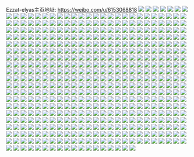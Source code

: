 Ezzat-elyas主页地址: https://weibo.com/u/6153068818 
![](https://wx4.sinaimg.cn/mw2000/006IpEhsgy1h9e7ne10u4j31o0280qv5.jpg) 
![](https://wx4.sinaimg.cn/mw2000/006IpEhsgy1h9e7ngais8j31o0280kjl.jpg) 
![](https://wx4.sinaimg.cn/mw2000/006IpEhsgy1h94i92us71j30n00zcdqn.jpg) 
![](https://wx4.sinaimg.cn/mw2000/006IpEhsgy1h94i92ep2cj31o0280kjl.jpg) 
![](https://wx4.sinaimg.cn/mw2000/006IpEhsgy1h93c39mmjcj32c0340npe.jpg) 
![](https://wx4.sinaimg.cn/mw2000/006IpEhsgy1h93c3eqx6aj30mz154ahr.jpg) 
![](https://wx4.sinaimg.cn/mw2000/006IpEhsgy1h93c3jya3nj32c03404qq.jpg) 
![](https://wx4.sinaimg.cn/mw2000/006IpEhsgy1h8u2ripgmij32c03407wj.jpg) 
![](https://wx4.sinaimg.cn/mw2000/006IpEhsgy1h8u2rdcvlnj325434ce82.jpg) 
![](https://wx4.sinaimg.cn/mw2000/006IpEhsgy1h8u2s44ihkj31901trx1q.jpg) 
![](https://wx4.sinaimg.cn/mw2000/006IpEhsgy1h8u2rc3qy8j31401z4x5r.jpg) 
![](https://wx4.sinaimg.cn/mw2000/006IpEhsgy1h8u2revvmdj32c0340hdu.jpg) 
![](https://wx4.sinaimg.cn/mw2000/006IpEhsgy1h8ru5yy7y1j30mx14rn7x.jpg) 
![](https://wx4.sinaimg.cn/mw2000/006IpEhsgy1h8ru5zdvzfj30ny11lajq.jpg) 
![](https://wx4.sinaimg.cn/mw2000/006IpEhsgy1h8mim3ud6jj325y2vxnpf.jpg) 
![](https://wx4.sinaimg.cn/mw2000/006IpEhsgy1h8mim7r0f7j321k2q3b2b.jpg) 
![](https://wx4.sinaimg.cn/mw2000/006IpEhsgy1h8mimobv4dj32ap36cb2c.jpg) 
![](https://wx4.sinaimg.cn/mw2000/006IpEhsgy1h8mima2arxj32ba36bu0z.jpg) 
![](https://wx4.sinaimg.cn/mw2000/006IpEhsgy1h8mimghqulj32c038t4qr.jpg) 
![](https://wx4.sinaimg.cn/mw2000/006IpEhsgy1h8mimchsjqj32c03414qs.jpg) 
![](https://wx4.sinaimg.cn/mw2000/006IpEhsgy1h8min3c7k2j32c0340e84.jpg) 
![](https://wx4.sinaimg.cn/mw2000/006IpEhsgy1h8mindh84xj32am36bb2c.jpg) 
![](https://wx4.sinaimg.cn/mw2000/006IpEhsgy1h8mimvzqirj32c0365kjo.jpg) 
![](https://wx4.sinaimg.cn/mw2000/006IpEhsgy1h8e10nudllj32c036l1l0.jpg) 
![](https://wx4.sinaimg.cn/mw2000/006IpEhsgy1h8e12il4lyj32c035hqv7.jpg) 
![](https://wx4.sinaimg.cn/mw2000/006IpEhsgy1h86uapgy11j32by38ib2a.jpg) 
![](https://wx4.sinaimg.cn/mw2000/006IpEhsgy1h86uaun3p1j32c038xu0z.jpg) 
![](https://wx4.sinaimg.cn/mw2000/006IpEhsgy1h86uawrl2cj32c033zb2a.jpg) 
![](https://wx4.sinaimg.cn/mw2000/006IpEhsgy1h6b91ev49qj30zk1bee1r.jpg) 
![](https://wx4.sinaimg.cn/mw2000/006IpEhsgy1h6b91fah3jj30zk1beh18.jpg) 
![](https://wx4.sinaimg.cn/mw2000/006IpEhsgy1h6b91g1ylpj30zk1be19h.jpg) 
![](https://wx4.sinaimg.cn/mw2000/006IpEhsgy1h6b91gfnjmj30zk1beqj6.jpg) 
![](https://wx4.sinaimg.cn/mw2000/006IpEhsgy1h69n9l2gvij32c03401ky.jpg) 
![](https://wx4.sinaimg.cn/mw2000/006IpEhsgy1h69n9nnuctj32c0340n8b.jpg) 
![](https://wx4.sinaimg.cn/mw2000/006IpEhsgy1h5xtt4c7ekj32c03551kz.jpg) 
![](https://wx4.sinaimg.cn/mw2000/006IpEhsgy1h5xtt6ehwtj32c035lx6q.jpg) 
![](https://wx4.sinaimg.cn/mw2000/006IpEhsgy1h4a1x5ulqsj32c038l4qr.jpg) 
![](https://wx4.sinaimg.cn/mw2000/006IpEhsgy1h4a1x7rkjpj329s33z1kz.jpg) 
![](https://wx4.sinaimg.cn/mw2000/006IpEhsgy1h4a1xcipzlj32c0340b2a.jpg) 
![](https://wx4.sinaimg.cn/mw2000/006IpEhsgy1h4a1xfj7bej32c03414qs.jpg) 
![](https://wx4.sinaimg.cn/mw2000/006IpEhsgy1h4a1xicjlgj33402c1npf.jpg) 
![](https://wx4.sinaimg.cn/mw2000/006IpEhsgy1h4a1xk8jsoj32a72tce82.jpg) 
![](https://wx4.sinaimg.cn/mw2000/006IpEhsgy1h4a1xnghsdj32c0341hdv.jpg) 
![](https://wx4.sinaimg.cn/mw2000/006IpEhsgy1h4a1xp9fzkj32c03404qq.jpg) 
![](https://wx4.sinaimg.cn/mw2000/006IpEhsly1h2jk8783etj32ai33zb2a.jpg) 
![](https://wx4.sinaimg.cn/mw2000/006IpEhsly1h2jk88rp4tj32c034le82.jpg) 
![](https://wx4.sinaimg.cn/mw2000/006IpEhsly1h2jk8aa34jj32c035x1ky.jpg) 
![](https://wx4.sinaimg.cn/mw2000/006IpEhsgy1h22d7p2sfgj30u00u0grs.jpg) 
![](https://wx4.sinaimg.cn/mw2000/006IpEhsgy1h22d7tl6euj31fu0yh4bl.jpg) 
![](https://wx4.sinaimg.cn/mw2000/006IpEhsly1h1y00o4z25j32c0340kjm.jpg) 
![](https://wx4.sinaimg.cn/mw2000/006IpEhsly1h1y00w5qzyj32c03411ky.jpg) 
![](https://wx4.sinaimg.cn/mw2000/006IpEhsly1h1y00xpejcj32ao368u0x.jpg) 
![](https://wx4.sinaimg.cn/mw2000/006IpEhsly1h1ikpkgqqpj32c0351e84.jpg) 
![](https://wx4.sinaimg.cn/mw2000/006IpEhsly1h1ikpho3jtj32c0341x6s.jpg) 
![](https://wx4.sinaimg.cn/mw2000/006IpEhsly1h1ikpn08waj32c034xu10.jpg) 
![](https://wx4.sinaimg.cn/mw2000/006IpEhsly1h1ikpoby4hj32c03551ky.jpg) 
![](https://wx4.sinaimg.cn/mw2000/006IpEhsly1h1ikpps0vrj32c03591ky.jpg) 
![](https://wx4.sinaimg.cn/mw2000/006IpEhsly1h1ikprz1ynj32c035x4qs.jpg) 
![](https://wx4.sinaimg.cn/mw2000/006IpEhsly1h1hbbqgknyj31900u1k5y.jpg) 
![](https://wx4.sinaimg.cn/mw2000/006IpEhsly1h1hbbplfhtj31900u1qn0.jpg) 
![](https://wx4.sinaimg.cn/mw2000/006IpEhsly1h1hbbp2olfj31900u1aoh.jpg) 
![](https://wx4.sinaimg.cn/mw2000/006IpEhsly1h1hbbq2f0yj31900u1tme.jpg) 
![](https://wx4.sinaimg.cn/mw2000/006IpEhsly1gyqa9o53ddj31o0280kjl.jpg) 
![](https://wx4.sinaimg.cn/mw2000/006IpEhsly1gyea6bpjwej31o028m7wi.jpg) 
![](https://wx4.sinaimg.cn/mw2000/006IpEhsly1gyea6ew2wkj31o02aa4qq.jpg) 
![](https://wx4.sinaimg.cn/mw2000/006IpEhsly1gyea65cwr1j31o029a4qq.jpg) 
![](https://wx4.sinaimg.cn/mw2000/006IpEhsly1gyea80u7caj31o02801kx.jpg) 
![](https://wx4.sinaimg.cn/mw2000/006IpEhsly1gyea82b83zj31o0280nop.jpg) 
![](https://wx4.sinaimg.cn/mw2000/006IpEhsly1gyea83nt5qj31o02804qp.jpg) 
![](https://wx4.sinaimg.cn/mw2000/006IpEhsly1gyea867ilvj31o02807wh.jpg) 
![](https://wx4.sinaimg.cn/mw2000/006IpEhsgy1gxr6j1kosmj31xx2g6qv6.jpg) 
![](https://wx4.sinaimg.cn/mw2000/006IpEhsgy1gxr6j3ljwbj31o0280npd.jpg) 
![](https://wx4.sinaimg.cn/mw2000/006IpEhsgy1gxr6iy4mpuj30n01dsh23.jpg) 
![](https://wx4.sinaimg.cn/mw2000/006IpEhsgy1gxr6k3lbmqj32801o0b29.jpg) 
![](https://wx4.sinaimg.cn/mw2000/006IpEhsgy1gxr6jf0v7sj32c0340e84.jpg) 
![](https://wx4.sinaimg.cn/mw2000/006IpEhsgy1gxj5n4paboj31o0280tx7.jpg) 
![](https://wx4.sinaimg.cn/mw2000/006IpEhsgy1gxj5n2ojg1j31o02804p0.jpg) 
![](https://wx4.sinaimg.cn/mw2000/006IpEhsgy1gxj5n6rey7j31o0280ki2.jpg) 
![](https://wx4.sinaimg.cn/mw2000/006IpEhsgy1gxj5nbr9bjj31o02804qp.jpg) 
![](https://wx4.sinaimg.cn/mw2000/006IpEhsgy1gxj5nknnjfj30my12t42z.jpg) 
![](https://wx4.sinaimg.cn/mw2000/006IpEhsgy1gxj5n90y87j31o02801kx.jpg) 
![](https://wx4.sinaimg.cn/mw2000/006IpEhsgy1gxj5njrrpij31o02807wh.jpg) 
![](https://wx4.sinaimg.cn/mw2000/006IpEhsgy1gwv88v3xqij31o02801kx.jpg) 
![](https://wx4.sinaimg.cn/mw2000/006IpEhsgy1gwv88xukkgj31o0222h6w.jpg) 
![](https://wx4.sinaimg.cn/mw2000/006IpEhsly1gwociddxscj31o02804qp.jpg) 
![](https://wx4.sinaimg.cn/mw2000/006IpEhsly1gwocic8adzj32c0340u0y.jpg) 
![](https://wx4.sinaimg.cn/mw2000/006IpEhsly1gwoci94zxdj31o0280b29.jpg) 
![](https://wx4.sinaimg.cn/mw2000/006IpEhsly1gwocia58nuj31o028yb29.jpg) 
![](https://wx4.sinaimg.cn/mw2000/006IpEhsly1gwociiw1cjj32c0340e82.jpg) 
![](https://wx4.sinaimg.cn/mw2000/006IpEhsly1gwociebmrnj31o02804qp.jpg) 
![](https://wx4.sinaimg.cn/mw2000/006IpEhsly1gwocigqu6vj31o0280hdt.jpg) 
![](https://wx4.sinaimg.cn/mw2000/006IpEhsly1gwocif7ib6j31o02801j4.jpg) 
![](https://wx4.sinaimg.cn/mw2000/006IpEhsly1gwocil6l4wj32c0340e82.jpg) 
![](https://wx4.sinaimg.cn/mw2000/006IpEhsgy1gwblb6rgwzj31o0280hdt.jpg) 
![](https://wx4.sinaimg.cn/mw2000/006IpEhsgy1gwblayzbmuj32c03404qr.jpg) 
![](https://wx4.sinaimg.cn/mw2000/006IpEhsgy1gwblavsib9j32c0340hdv.jpg) 
![](https://wx4.sinaimg.cn/mw2000/006IpEhsgy1gwblb4syawj31o02807wh.jpg) 
![](https://wx4.sinaimg.cn/mw2000/006IpEhsgy1gwblb2kovoj32c03404qr.jpg) 
![](https://wx4.sinaimg.cn/mw2000/006IpEhsgy1gwblb82bfmj31o02804qp.jpg) 
![](https://wx4.sinaimg.cn/mw2000/006IpEhsgy1gw7u43qhdxj30mz08xmy6.jpg) 
![](https://wx4.sinaimg.cn/mw2000/006IpEhsly1gw2gp8v0anj31o0280hdu.jpg) 
![](https://wx4.sinaimg.cn/mw2000/006IpEhsly1gw2gp69xx3j31o02804qp.jpg) 
![](https://wx4.sinaimg.cn/mw2000/006IpEhsly1gw2gpbe3dgj32c0340npf.jpg) 
![](https://wx4.sinaimg.cn/mw2000/006IpEhsly1gw2gp71nrnj31o02801kx.jpg) 
![](https://wx4.sinaimg.cn/mw2000/006IpEhsgy1gvw56d22txj31o02804qq.jpg) 
![](https://wx4.sinaimg.cn/mw2000/006IpEhsgy1gvw56b331bj31o02807wi.jpg) 
![](https://wx4.sinaimg.cn/mw2000/006IpEhsgy1gvw56fslqoj31o0280hdu.jpg) 
![](https://wx4.sinaimg.cn/mw2000/006IpEhsgy1gvsqsbd9efj32c0340kjn.jpg) 
![](https://wx4.sinaimg.cn/mw2000/006IpEhsgy1gvsqsdato8j32c0340npf.jpg) 
![](https://wx4.sinaimg.cn/mw2000/006IpEhsgy1gvlsu6lcrij61o029ab2a02.jpg) 
![](https://wx4.sinaimg.cn/mw2000/006IpEhsgy1gvlsu4y9b7j61o0280qv502.jpg) 
![](https://wx4.sinaimg.cn/mw2000/006IpEhsgy1gvlsu3qbb1j61o029ab2a02.jpg) 
![](https://wx4.sinaimg.cn/mw2000/006IpEhsgy1gvjm5gmsglj62c0340x6r02.jpg) 
![](https://wx4.sinaimg.cn/mw2000/006IpEhsgy1gvjm5kiwrqj62801o0qv502.jpg) 
![](https://wx4.sinaimg.cn/mw2000/006IpEhsgy1gvjm5n9xjzj62c0340kjn02.jpg) 
![](https://wx4.sinaimg.cn/mw2000/006IpEhsgy1gvjm5j82wkj62c0340qv702.jpg) 
![](https://wx4.sinaimg.cn/mw2000/006IpEhsgy1gvjm5pgqu3j63402c01kz02.jpg) 
![](https://wx4.sinaimg.cn/mw2000/006IpEhsgy1gvjm5sj34pj63402c0hdv02.jpg) 
![](https://wx4.sinaimg.cn/mw2000/006IpEhsgy1gvjm5vmba5j62c0340kjn02.jpg) 
![](https://wx4.sinaimg.cn/mw2000/006IpEhsgy1gvjm5wjfn0j61o02801kx02.jpg) 
![](https://wx4.sinaimg.cn/mw2000/006IpEhsgy1gvjm5yv49cj62c0340b2b02.jpg) 
![](https://wx4.sinaimg.cn/mw2000/006IpEhsgy1gv7x7yakjtj61o02801kx02.jpg) 
![](https://wx4.sinaimg.cn/mw2000/006IpEhsgy1gv7x7xcvjxj61o02804qp02.jpg) 
![](https://wx4.sinaimg.cn/mw2000/006IpEhsly8gv6t2gruc2j60nw0nwta802.jpg) 
![](https://wx4.sinaimg.cn/mw2000/006IpEhsgy1gv3tto3vu9j61o0280e8102.jpg) 
![](https://wx4.sinaimg.cn/mw2000/006IpEhsgy1gv3ttp6fnjj60ly0utdkl02.jpg) 
![](https://wx4.sinaimg.cn/mw2000/006IpEhsgy1gv3ttor1wbj60n00u8n1w02.jpg) 
![](https://wx4.sinaimg.cn/mw2000/006IpEhsgy1gv3ttsorr9j61o022lb2902.jpg) 
![](https://wx4.sinaimg.cn/mw2000/006IpEhsgy1gv3ttrntnrj61o0280b2902.jpg) 
![](https://wx4.sinaimg.cn/mw2000/006IpEhsgy1gv3ttqbyrmj62801o04qp02.jpg) 
![](https://wx4.sinaimg.cn/mw2000/006IpEhsgy1gv2faxs3mij61o02804qp02.jpg) 
![](https://wx4.sinaimg.cn/mw2000/006IpEhsgy1gv2fb05vuyj61o02807wh02.jpg) 
![](https://wx4.sinaimg.cn/mw2000/006IpEhsgy1gv2fb1a9l4j61o02801kx02.jpg) 
![](https://wx4.sinaimg.cn/mw2000/006IpEhsgy1gv2fb2ht6cj61o02801kx02.jpg) 
![](https://wx4.sinaimg.cn/mw2000/006IpEhsgy1gv2fb4793pj61o0280kjl02.jpg) 
![](https://wx4.sinaimg.cn/mw2000/006IpEhsgy1gv2favo2mej61o02804qp02.jpg) 
![](https://wx4.sinaimg.cn/mw2000/006IpEhsgy1gv2fb500ydj60n011cjvt02.jpg) 
![](https://wx4.sinaimg.cn/mw2000/006IpEhsgy1gv2fb8p17pj60n01dsdtd02.jpg) 
![](https://wx4.sinaimg.cn/mw2000/006IpEhsgy1gv2fbd4noqj60n01dsnar02.jpg) 
![](https://wx4.sinaimg.cn/mw2000/006IpEhsgy1gut2ov2dbtj61o026u4qq02.jpg) 
![](https://wx4.sinaimg.cn/mw2000/006IpEhsgy1guorlpwcmxj61o02807wh02.jpg) 
![](https://wx4.sinaimg.cn/mw2000/006IpEhsgy1guorlulnptj61o0280tts02.jpg) 
![](https://wx4.sinaimg.cn/mw2000/006IpEhsgy1guorlqsvawj61o02804qp02.jpg) 
![](https://wx4.sinaimg.cn/mw2000/006IpEhsgy1guorlsnydoj61o0280b2902.jpg) 
![](https://wx4.sinaimg.cn/mw2000/006IpEhsgy1guorlrlpcfj61o02804qp02.jpg) 
![](https://wx4.sinaimg.cn/mw2000/006IpEhsgy1guorltpsnlj61o02807wh02.jpg) 
![](https://wx4.sinaimg.cn/mw2000/006IpEhsgy1guorlwblo8j62c0340e8202.jpg) 
![](https://wx4.sinaimg.cn/mw2000/006IpEhsgy1guorly5cuhj62c0340x6q02.jpg) 
![](https://wx4.sinaimg.cn/mw2000/006IpEhsgy1guorlzvrgyj62c03407wi02.jpg) 
![](https://wx4.sinaimg.cn/mw2000/006IpEhsgy1gum8qr3emjj61o0280e8102.jpg) 
![](https://wx4.sinaimg.cn/mw2000/006IpEhsgy1gum8r1cl0tj62c0340x6q02.jpg) 
![](https://wx4.sinaimg.cn/mw2000/006IpEhsgy1gucp1qot5yj61o02yohda02.jpg) 
![](https://wx4.sinaimg.cn/mw2000/006IpEhsgy1gucp1sekvqj63402c04qq02.jpg) 
![](https://wx4.sinaimg.cn/mw2000/006IpEhsgy1gucp1pjz3qj61o02yotzo02.jpg) 
![](https://wx4.sinaimg.cn/mw2000/006IpEhsgy1gucp1x08idj61o0280b2902.jpg) 
![](https://wx4.sinaimg.cn/mw2000/006IpEhsgy1gucp1v41jjj62c0340x6q02.jpg) 
![](https://wx4.sinaimg.cn/mw2000/006IpEhsgy1gucp1ydqtrj61o0280hdt02.jpg) 
![](https://wx4.sinaimg.cn/mw2000/006IpEhsgy1gu3cxt692ej62c0340b2b02.jpg) 
![](https://wx4.sinaimg.cn/mw2000/006IpEhsgy1gu3cxvlqfhj62c03401kz02.jpg) 
![](https://wx4.sinaimg.cn/mw2000/006IpEhsgy1gu3cxyngeoj62c0340b2b02.jpg) 
![](https://wx4.sinaimg.cn/mw2000/006IpEhsgy1gu3cy19zlnj62c03407wj02.jpg) 
![](https://wx4.sinaimg.cn/mw2000/006IpEhsgy1gu3cy4qdosj62c0340npf02.jpg) 
![](https://wx4.sinaimg.cn/mw2000/006IpEhsgy1gu3cy7kk6zj62c0340u0z02.jpg) 
![](https://wx4.sinaimg.cn/mw2000/006IpEhsgy1gu3cxpjgq1j62c0340npf02.jpg) 
![](https://wx4.sinaimg.cn/mw2000/006IpEhsgy1gtz04lgayoj61o0280b2902.jpg) 
![](https://wx4.sinaimg.cn/mw2000/006IpEhsgy1gtz04jfkoyj61o0280b2902.jpg) 
![](https://wx4.sinaimg.cn/mw2000/006IpEhsgy1gtz04ol1wgj61o0280hdt02.jpg) 
![](https://wx4.sinaimg.cn/mw2000/006IpEhsgy1gtz04qdbuwj61o0280hdt02.jpg) 
![](https://wx4.sinaimg.cn/mw2000/006IpEhsgy1gtz04rudpuj61o02807wh02.jpg) 
![](https://wx4.sinaimg.cn/mw2000/006IpEhsgy1gtz04h6r5yj63402c0u0x02.jpg) 
![](https://wx4.sinaimg.cn/mw2000/006IpEhsgy1gtz04mwx5rj61o02804qp02.jpg) 
![](https://wx4.sinaimg.cn/mw2000/006IpEhsgy1gtz04ulevnj62c03407wi02.jpg) 
![](https://wx4.sinaimg.cn/mw2000/006IpEhsgy1gtz04x3svaj62c03407wi02.jpg) 
![](https://wx4.sinaimg.cn/mw2000/006IpEhsgy1gtuqs5s2omj61o0280b2902.jpg) 
![](https://wx4.sinaimg.cn/mw2000/006IpEhsgy1gtuqs4x923j61o0280e8102.jpg) 
![](https://wx4.sinaimg.cn/mw2000/006IpEhsgy1gtuqs3wwrdj61o0280b2902.jpg) 
![](https://wx4.sinaimg.cn/mw2000/006IpEhsgy1gtu91ax5jlj61o0280b2902.jpg) 
![](https://wx4.sinaimg.cn/mw2000/006IpEhsgy1gtu91bszmij62801o07wh02.jpg) 
![](https://wx4.sinaimg.cn/mw2000/006IpEhsgy1gttcr83ue5j61o02804qp02.jpg) 
![](https://wx4.sinaimg.cn/mw2000/006IpEhsgy1gttcrpf5h6j61o02804qp02.jpg) 
![](https://wx4.sinaimg.cn/mw2000/006IpEhsgy1gttcr98ac7j61o02807wh02.jpg) 
![](https://wx4.sinaimg.cn/mw2000/006IpEhsgy1gtfmp8pwp7j62c0340qv602.jpg) 
![](https://wx4.sinaimg.cn/mw2000/006IpEhsgy1gtfmp6wnw6j62c0340kjn02.jpg) 
![](https://wx4.sinaimg.cn/mw2000/006IpEhsgy1gtfmp4t1lgj61o0280hdt02.jpg) 
![](https://wx4.sinaimg.cn/mw2000/006IpEhsgy1gtfmpavjb5j61o0280u0x02.jpg) 
![](https://wx4.sinaimg.cn/mw2000/006IpEhsgy1gtfmpecnjvj61o0280qv502.jpg) 
![](https://wx4.sinaimg.cn/mw2000/006IpEhsgy1gtfmpcdbdcj61o0280e8202.jpg) 
![](https://wx4.sinaimg.cn/mw2000/006IpEhsgy1gtfmpg8oujj61o0280qv602.jpg) 
![](https://wx4.sinaimg.cn/mw2000/006IpEhsgy1gtfmphlr6aj62801o0u0x02.jpg) 
![](https://wx4.sinaimg.cn/mw2000/006IpEhsgy1gtfmpjjomuj62c0340e8202.jpg) 
![](https://wx4.sinaimg.cn/mw2000/006IpEhsgy1gt9rpxeo6oj31o0280npe.jpg) 
![](https://wx4.sinaimg.cn/mw2000/006IpEhsgy1gt9rpuxzdlj31o0280x6q.jpg) 
![](https://wx4.sinaimg.cn/mw2000/006IpEhsgy1gt9rpzxfpgj31o0280x6q.jpg) 
![](https://wx4.sinaimg.cn/mw2000/006IpEhsgy1gt88xffus8j31sc2dsu0x.jpg) 
![](https://wx4.sinaimg.cn/mw2000/006IpEhsgy1gt88xhohrej31sc2dsx6p.jpg) 
![](https://wx4.sinaimg.cn/mw2000/006IpEhsgy1gt88xjsjvdj31sc2dsu0x.jpg) 
![](https://wx4.sinaimg.cn/mw2000/006IpEhsgy1gt88xlaimcj31sc2dsnpd.jpg) 
![](https://wx4.sinaimg.cn/mw2000/006IpEhsgy1gt88xn6c3qj31sc2dsqv5.jpg) 
![](https://wx4.sinaimg.cn/mw2000/006IpEhsgy1gt88xp0hijj31sc2dsqv5.jpg) 
![](https://wx4.sinaimg.cn/mw2000/006IpEhsgy1gt88xqgzf0j31o02807wh.jpg) 
![](https://wx4.sinaimg.cn/mw2000/006IpEhsgy1gt88xs7f2oj32801o0b29.jpg) 
![](https://wx4.sinaimg.cn/mw2000/006IpEhsgy1gsqur6rf8bj61o02807wh02.jpg) 
![](https://wx4.sinaimg.cn/mw2000/006IpEhsgy1gsqur4b0gij31o0280e81.jpg) 
![](https://wx4.sinaimg.cn/mw2000/006IpEhsgy1gsiwktpp4gj32c0340hdu.jpg) 
![](https://wx4.sinaimg.cn/mw2000/006IpEhsgy1gsiwkwg99kj32c0340e82.jpg) 
![](https://wx4.sinaimg.cn/mw2000/006IpEhsgy1gsgwi2wdqhj61sc2ds1ky02.jpg) 
![](https://wx4.sinaimg.cn/mw2000/006IpEhsgy1gsgwi3wfe8j31sc2ds4qq.jpg) 
![](https://wx4.sinaimg.cn/mw2000/006IpEhsgy1gselun731cj31o02804iv.jpg) 
![](https://wx4.sinaimg.cn/mw2000/006IpEhsgy1gseluo35owj31o0280x17.jpg) 
![](https://wx4.sinaimg.cn/mw2000/006IpEhsgy1gse5d3yd7gj31o0280e81.jpg) 
![](https://wx4.sinaimg.cn/mw2000/006IpEhsgy1gse5d54yhzj31o0280e81.jpg) 
![](https://wx4.sinaimg.cn/mw2000/006IpEhsgy1gse5d2k51uj31o02807wh.jpg) 
![](https://wx4.sinaimg.cn/mw2000/006IpEhsgy1gse5d67oa2j31o0280e81.jpg) 
![](https://wx4.sinaimg.cn/mw2000/006IpEhsgy1gsc41so0s3j32c0340kjl.jpg) 
![](https://wx4.sinaimg.cn/mw2000/006IpEhsgy1gs5f3yj8x7j32c0340e83.jpg) 
![](https://wx4.sinaimg.cn/mw2000/006IpEhsgy1gs1xu5vfh3j31o028q1ky.jpg) 
![](https://wx4.sinaimg.cn/mw2000/006IpEhsgy1grul2zixvkj32c0340kjl.jpg) 
![](https://wx4.sinaimg.cn/mw2000/006IpEhsgy1grul2va9yyj32c0340e83.jpg) 
![](https://wx4.sinaimg.cn/mw2000/006IpEhsgy1grul2xie8pj31o0280qv5.jpg) 
![](https://wx4.sinaimg.cn/mw2000/006IpEhsgy1grsbokarhhj31o0281x6p.jpg) 
![](https://wx4.sinaimg.cn/mw2000/006IpEhsgy1grpp36tghwj32c0340hdu.jpg) 
![](https://wx4.sinaimg.cn/mw2000/006IpEhsgy1grp7kc5rjxj32c0340e82.jpg) 
![](https://wx4.sinaimg.cn/mw2000/006IpEhsgy1grlp11awo5j31o0280x6p.jpg) 
![](https://wx4.sinaimg.cn/mw2000/006IpEhsgy1gri8rzr4qrj31o0280x6p.jpg) 
![](https://wx4.sinaimg.cn/mw2000/006IpEhsgy1grfrhqu5r5j30n01dshdu.jpg) 
![](https://wx4.sinaimg.cn/mw2000/006IpEhsgy1grdiuem8t7j31o02807wh.jpg) 
![](https://wx4.sinaimg.cn/mw2000/006IpEhsgy1grdiud2u97j31o02807wh.jpg) 
![](https://wx4.sinaimg.cn/mw2000/006IpEhsgy1grdiu7ku20j31o02807wh.jpg) 
![](https://wx4.sinaimg.cn/mw2000/006IpEhsgy1grdiu5skdfj31o0280hdt.jpg) 
![](https://wx4.sinaimg.cn/mw2000/006IpEhsgy1grdiuadtcnj31o02807wh.jpg) 
![](https://wx4.sinaimg.cn/mw2000/006IpEhsgy1grdiubtaxdj31o02807wh.jpg) 
![](https://wx4.sinaimg.cn/mw2000/006IpEhsgy1grcbgffvphj32c0340e82.jpg) 
![](https://wx4.sinaimg.cn/mw2000/006IpEhsgy1grcbginmh7j32c03407wi.jpg) 
![](https://wx4.sinaimg.cn/mw2000/006IpEhsgy1gr6ffm5w37j63402c0hdx02.jpg) 
![](https://wx4.sinaimg.cn/mw2000/006IpEhsgy1gr6fa9q7g8j33402c0hdt.jpg) 
![](https://wx4.sinaimg.cn/mw2000/006IpEhsgy1gqspfrnxdhj32c0340hdt.jpg) 
![](https://wx4.sinaimg.cn/mw2000/006IpEhsgy1gqspfyqypgj32c0340qv6.jpg) 
![](https://wx4.sinaimg.cn/mw2000/006IpEhsgy1gqspfu39hsj31o01ugqv5.jpg) 
![](https://wx4.sinaimg.cn/mw2000/006IpEhsgy1gqiagz7edsj32c038aqv9.jpg) 
![](https://wx4.sinaimg.cn/mw2000/006IpEhsgy1gqiah1c0mdj32c0340e81.jpg) 
![](https://wx4.sinaimg.cn/mw2000/006IpEhsgy1gqiah7u426j33402c0kjp.jpg) 
![](https://wx4.sinaimg.cn/mw2000/006IpEhsgy1gqiahbl433j32c02o8kjo.jpg) 
![](https://wx4.sinaimg.cn/mw2000/006IpEhsgy1gqiahf16pdj32c037mx6r.jpg) 
![](https://wx4.sinaimg.cn/mw2000/006IpEhsgy1gq5d94qn6oj32c034ykjn.jpg) 
![](https://wx4.sinaimg.cn/mw2000/006IpEhsgy1gq5d8u1md9j31o02814qq.jpg) 
![](https://wx4.sinaimg.cn/mw2000/006IpEhsgy1gq5d8ymyyij31o0280x6p.jpg) 
![](https://wx4.sinaimg.cn/mw2000/006IpEhsgy1gq5d8w9j62j31ns1ywhdu.jpg) 
![](https://wx4.sinaimg.cn/mw2000/006IpEhsgy1gq5d919dv0j31o02801ky.jpg) 
![](https://wx4.sinaimg.cn/mw2000/006IpEhsgy1gq5d8rztv7j31o02804qq.jpg) 
![](https://wx4.sinaimg.cn/mw2000/006IpEhsgy1gq5d95pheqj30mp11mgsb.jpg) 
![](https://wx4.sinaimg.cn/mw2000/006IpEhsgy1gq5d99z1nyj31o0280kjm.jpg) 
![](https://wx4.sinaimg.cn/mw2000/006IpEhsgy1gq5d97qeacj31o0280b29.jpg) 
![](https://wx4.sinaimg.cn/mw2000/006IpEhsgy1gp5n4o20zpj31o01x1kjm.jpg) 
![](https://wx4.sinaimg.cn/mw2000/006IpEhsgy1gp5n4q20kyj31o01xihdu.jpg) 
![](https://wx4.sinaimg.cn/mw2000/006IpEhsgy1gp5n4m8axij31o0280npe.jpg) 
![](https://wx4.sinaimg.cn/mw2000/006IpEhsgy1gp5n4sse17j32c034qu0z.jpg) 
![](https://wx4.sinaimg.cn/mw2000/006IpEhsgy1goyoaum0n3j31ly2bb7wi.jpg) 
![](https://wx4.sinaimg.cn/mw2000/006IpEhsgy1goyoawg8xsj31o0280x6p.jpg) 
![](https://wx4.sinaimg.cn/mw2000/006IpEhsgy1goyoaxxcfaj31cw20pnpd.jpg) 
![](https://wx4.sinaimg.cn/mw2000/006IpEhsgy1goyoastgyyj31o0280b2a.jpg) 
![](https://wx4.sinaimg.cn/mw2000/006IpEhsly1golv477dg4j30r51c8drg.jpg) 
![](https://wx4.sinaimg.cn/mw2000/006IpEhsly1golv48n9v4j32c0340u0y.jpg) 
![](https://wx4.sinaimg.cn/mw2000/006IpEhsly1golv4bk1abj32c0340u0y.jpg) 
![](https://wx4.sinaimg.cn/mw2000/006IpEhsly1golv4cf0y7j30ki10g7b6.jpg) 
![](https://wx4.sinaimg.cn/mw2000/006IpEhsly1golv45atswj33402c0hdt.jpg) 
![](https://wx4.sinaimg.cn/mw2000/006IpEhsly1golv4a7q4zj31o0280e82.jpg) 
![](https://wx4.sinaimg.cn/mw2000/006IpEhsgy1goju3migofj31o02811kz.jpg) 
![](https://wx4.sinaimg.cn/mw2000/006IpEhsgy1goju3k1raxj31o0281hdu.jpg) 
![](https://wx4.sinaimg.cn/mw2000/006IpEhsgy1goju3kxxwaj31o02807wi.jpg) 
![](https://wx4.sinaimg.cn/mw2000/006IpEhsgy1goju3hssypj31o0280x6q.jpg) 
![](https://wx4.sinaimg.cn/mw2000/006IpEhsly1gogxtr01n5j32c03401kz.jpg) 
![](https://wx4.sinaimg.cn/mw2000/006IpEhsly1gogxtvcxt4j32c0340e83.jpg) 
![](https://wx4.sinaimg.cn/mw2000/006IpEhsly1gogxu2siwvj30u01hc7cr.jpg) 
![](https://wx4.sinaimg.cn/mw2000/006IpEhsly1gogxu0p26jj32c0340hdt.jpg) 
![](https://wx4.sinaimg.cn/mw2000/006IpEhsly1gogxu9ji9jj32c0340b2a.jpg) 
![](https://wx4.sinaimg.cn/mw2000/006IpEhsly1gogxu519szj32c0340u0z.jpg) 
![](https://wx4.sinaimg.cn/mw2000/006IpEhsly1gogxu7cu8oj32c0340x6q.jpg) 
![](https://wx4.sinaimg.cn/mw2000/006IpEhsly1gogxty2wboj33402c0u0x.jpg) 
![](https://wx4.sinaimg.cn/mw2000/006IpEhsly1gogxubkw7bj32c03401kz.jpg) 
![](https://wx4.sinaimg.cn/mw2000/006IpEhsly1gody9ggunuj33402c0npd.jpg) 
![](https://wx4.sinaimg.cn/mw2000/006IpEhsly1gnu3xyv9d2j32c0340hdu.jpg) 
![](https://wx4.sinaimg.cn/mw2000/006IpEhsly1gnu3y1xns6j32c03407wi.jpg) 
![](https://wx4.sinaimg.cn/mw2000/006IpEhsly1gnu3y5yayxj32c0340e83.jpg) 
![](https://wx4.sinaimg.cn/mw2000/006IpEhsly1gnu3yalr5hj32c0340npe.jpg) 
![](https://wx4.sinaimg.cn/mw2000/006IpEhsly1gnu3yd8ug3j32c0340npe.jpg) 
![](https://wx4.sinaimg.cn/mw2000/006IpEhsly1gnu3yg9sy3j32c0340npf.jpg) 
![](https://wx4.sinaimg.cn/mw2000/006IpEhsly1gnu3yhvomvj33402c0b22.jpg) 
![](https://wx4.sinaimg.cn/mw2000/006IpEhsly1gnu3ykjb5yj33402c0kjl.jpg) 
![](https://wx4.sinaimg.cn/mw2000/006IpEhsly1gnu3ynop42j32c0340qv6.jpg) 
![](https://wx4.sinaimg.cn/mw2000/006IpEhsly1gnqxwgxn86j31o02801ky.jpg) 
![](https://wx4.sinaimg.cn/mw2000/006IpEhsly1gnqxwkob9yj32c0340hdt.jpg) 
![](https://wx4.sinaimg.cn/mw2000/006IpEhsly1gnqxwbsql6j32801o0x6p.jpg) 
![](https://wx4.sinaimg.cn/mw2000/006IpEhsly1gnqxwn9g5sj32c0340qv5.jpg) 
![](https://wx4.sinaimg.cn/mw2000/006IpEhsly1gnqxwpcj5fj31o0280npe.jpg) 
![](https://wx4.sinaimg.cn/mw2000/006IpEhsly1gnqxwdkosbj31o0280x6p.jpg) 
![](https://wx4.sinaimg.cn/mw2000/006IpEhsly1gnqxwer38pj32c03407wi.jpg) 
![](https://wx4.sinaimg.cn/mw2000/006IpEhsly1gnqxwi05x8j31o0280kjl.jpg) 
![](https://wx4.sinaimg.cn/mw2000/006IpEhsly1gnqxwqb9htj31o0280qv5.jpg) 
![](https://wx4.sinaimg.cn/mw2000/006IpEhsly1gnqxws8qwkj32c0340u0y.jpg) 
![](https://wx4.sinaimg.cn/mw2000/006IpEhsly1gnqxwvo7mmj31o0280kjm.jpg) 
![](https://wx4.sinaimg.cn/mw2000/006IpEhsly1gnqxwxy753j31o0280e82.jpg) 
![](https://wx4.sinaimg.cn/mw2000/006IpEhsly1gnqxwyppp1j31o0280b29.jpg) 
![](https://wx4.sinaimg.cn/mw2000/006IpEhsly1gnqxx29bdhj32c0340qv6.jpg) 
![](https://wx4.sinaimg.cn/mw2000/006IpEhsly1gnqxw9iukhj31o0280kjl.jpg) 
![](https://wx4.sinaimg.cn/mw2000/006IpEhsly1gnivnumu7uj33402c0hdt.jpg) 
![](https://wx4.sinaimg.cn/mw2000/006IpEhsly1gnivnwkbouj31o01uehdt.jpg) 
![](https://wx4.sinaimg.cn/mw2000/006IpEhsly1gnivns7zlgj33402c1x6q.jpg) 
![](https://wx4.sinaimg.cn/mw2000/006IpEhsgy1gngdijyc5xj32c0340u0y.jpg) 
![](https://wx4.sinaimg.cn/mw2000/006IpEhsgy1gngdigiutlj33402cvx6p.jpg) 
![](https://wx4.sinaimg.cn/mw2000/006IpEhsgy1gngdib95xhj32c034t7wi.jpg) 
![](https://wx4.sinaimg.cn/mw2000/006IpEhsgy1gngdit10qkj31400u0gv1.jpg) 
![](https://wx4.sinaimg.cn/mw2000/006IpEhsgy1gngdiit1yfj32c034x7wi.jpg) 
![](https://wx4.sinaimg.cn/mw2000/006IpEhsgy1gngdid14ztj32c0340x6p.jpg) 
![](https://wx4.sinaimg.cn/mw2000/006IpEhsgy1gngdimfphej32c0340b29.jpg) 
![](https://wx4.sinaimg.cn/mw2000/006IpEhsgy1gngdiqr1mej32c0340x6q.jpg) 
![](https://wx4.sinaimg.cn/mw2000/006IpEhsgy1gngdiodb3fj32c03401kx.jpg) 
![](https://wx4.sinaimg.cn/mw2000/006IpEhsly1gnbv1bg0wvj30u01407hq.jpg) 
![](https://wx4.sinaimg.cn/mw2000/006IpEhsly1gnbv18h5mtj30u0140nc1.jpg) 
![](https://wx4.sinaimg.cn/mw2000/006IpEhsly1gnbv0uykzfj30u0140anm.jpg) 
![](https://wx4.sinaimg.cn/mw2000/006IpEhsly1gnbv120bdcj30u0140qgb.jpg) 
![](https://wx4.sinaimg.cn/mw2000/006IpEhsly1gnbv158664j30u014cto4.jpg) 
![](https://wx4.sinaimg.cn/mw2000/006IpEhsly1gnbv0z16lsj30u0140naa.jpg) 
![](https://wx4.sinaimg.cn/mw2000/006IpEhsly1gn3elky057j30u014xx0e.jpg) 
![](https://wx4.sinaimg.cn/mw2000/006IpEhsly1gn3elm6p9aj30u014x7qg.jpg) 
![](https://wx4.sinaimg.cn/mw2000/006IpEhsly1gn3eln79voj30u0159qpt.jpg) 
![](https://wx4.sinaimg.cn/mw2000/006IpEhsly1gn3elogmpuj30u012vakh.jpg) 
![](https://wx4.sinaimg.cn/mw2000/006IpEhsly1gn1fy9twksj30u0140qcw.jpg) 
![](https://wx4.sinaimg.cn/mw2000/006IpEhsly1gn1fyawzcvj30u0140tlx.jpg) 
![](https://wx4.sinaimg.cn/mw2000/006IpEhsly1gn1fydc6m9j30u014011t.jpg) 
![](https://wx4.sinaimg.cn/mw2000/006IpEhsly1gn1fyduzuaj30u0140tfn.jpg) 
![](https://wx4.sinaimg.cn/mw2000/006IpEhsly1gn1fyewlkxj30u0140wo6.jpg) 
![](https://wx4.sinaimg.cn/mw2000/006IpEhsly1gn1fyfrjo0j30u014013t.jpg) 
![](https://wx4.sinaimg.cn/mw2000/006IpEhsly1gn1fybtr0lj30u0140ajd.jpg) 
![](https://wx4.sinaimg.cn/mw2000/006IpEhsly1gn1fy96ey7j30n01dsx6r.jpg) 
![](https://wx4.sinaimg.cn/mw2000/006IpEhsly1gn1fygewh1j30u0140jzq.jpg) 
![](https://wx4.sinaimg.cn/mw2000/006IpEhsly1gmqqm50tf4j30u015mgv6.jpg) 
![](https://wx4.sinaimg.cn/mw2000/006IpEhsgy1gmdx0lguqbj32c0362kjm.jpg) 
![](https://wx4.sinaimg.cn/mw2000/006IpEhsgy1gmdx0eesk3j32c035unpe.jpg) 
![](https://wx4.sinaimg.cn/mw2000/006IpEhsgy1gmdx0d8bjkj32c034ikjm.jpg) 
![](https://wx4.sinaimg.cn/mw2000/006IpEhsgy1gmdx0f8a8xj32c035me81.jpg) 
![](https://wx4.sinaimg.cn/mw2000/006IpEhsgy1gmdx0mf4i1j33402d2hdt.jpg) 
![](https://wx4.sinaimg.cn/mw2000/006IpEhsgy1gmdx0ggtaqj32c0340e81.jpg) 
![](https://wx4.sinaimg.cn/mw2000/006IpEhsgy1gmdx0ha6i8j32c036qnpd.jpg) 
![](https://wx4.sinaimg.cn/mw2000/006IpEhsgy1gmdx0ieyt9j32c034uu0y.jpg) 
![](https://wx4.sinaimg.cn/mw2000/006IpEhsgy1gmdx0jq0otj32c034ux6q.jpg) 
![](https://wx4.sinaimg.cn/mw2000/006IpEhsly1gmaiqacnbrj30u0140n3e.jpg) 
![](https://wx4.sinaimg.cn/mw2000/006IpEhsly1gmaiq9ecobj31400u0qbp.jpg) 
![](https://wx4.sinaimg.cn/mw2000/006IpEhsly1gmaiqaqylaj30u0140q9m.jpg) 
![](https://wx4.sinaimg.cn/mw2000/006IpEhsly1gmaiqb6nibj30u0140jzy.jpg) 
![](https://wx4.sinaimg.cn/mw2000/006IpEhsly1gmaiq8soh7j313z0u0jvs.jpg) 
![](https://wx4.sinaimg.cn/mw2000/006IpEhsly1gmaiqbuphdj30u0140qc1.jpg) 
![](https://wx4.sinaimg.cn/mw2000/006IpEhsly1gmaiq8fckyj30u014lwks.jpg) 
![](https://wx4.sinaimg.cn/mw2000/006IpEhsly1gmaiqcd9rtj30u0140wnl.jpg) 
![](https://wx4.sinaimg.cn/mw2000/006IpEhsly1gmaiqcwgilj30u014s0yf.jpg) 
![](https://wx4.sinaimg.cn/mw2000/006IpEhsgy1gm3g5xs54kj31o0280hdt.jpg) 
![](https://wx4.sinaimg.cn/mw2000/006IpEhsgy1gm3g5ywwtuj31o0280kjl.jpg) 
![](https://wx4.sinaimg.cn/mw2000/006IpEhsgy1gm3g603sxkj31o0280e81.jpg) 
![](https://wx4.sinaimg.cn/mw2000/006IpEhsgy1gm3g5wef0aj31o0280b29.jpg) 
![](https://wx4.sinaimg.cn/mw2000/006IpEhsgy1gm3g61womij31o0280e81.jpg) 
![](https://wx4.sinaimg.cn/mw2000/006IpEhsgy1gm3g6329oxj31o0280e81.jpg) 
![](https://wx4.sinaimg.cn/mw2000/006IpEhsgy1gm3g640zsxj31o0280e81.jpg) 
![](https://wx4.sinaimg.cn/mw2000/006IpEhsgy1gm3g66b6i1j31o0280npd.jpg) 
![](https://wx4.sinaimg.cn/mw2000/006IpEhsgy1gm3g655qfhj31o0280b29.jpg) 
![](https://wx4.sinaimg.cn/mw2000/006IpEhsgy1gm146jqhtrj31o02bn4qq.jpg) 
![](https://wx4.sinaimg.cn/mw2000/006IpEhsgy1gm146hx2h5j31o0280x6p.jpg) 
![](https://wx4.sinaimg.cn/mw2000/006IpEhsgy1gly01x0v2jj31o02af4qq.jpg) 
![](https://wx4.sinaimg.cn/mw2000/006IpEhsgy1gluf4uc009j32c036u7wk.jpg) 
![](https://wx4.sinaimg.cn/mw2000/006IpEhsgy1gl7m8nru3uj30u0140dnt.jpg) 
![](https://wx4.sinaimg.cn/mw2000/006IpEhsgy1gl2my1d5zdj30u0159drv.jpg) 
![](https://wx4.sinaimg.cn/mw2000/006IpEhsgy1gkyy7hbl53j30n01ds78d.jpg) 
![](https://wx4.sinaimg.cn/mw2000/006IpEhsgy1gkyy7gus8wj30u014044e.jpg) 
![](https://wx4.sinaimg.cn/mw2000/006IpEhsgy1gktct9lgvjj30u010egrm.jpg) 
![](https://wx4.sinaimg.cn/mw2000/006IpEhsgy1gkjsjjbokuj31o0280hdu.jpg) 
![](https://wx4.sinaimg.cn/mw2000/006IpEhsgy1gkayevvbggj30u0140wke.jpg) 
![](https://wx4.sinaimg.cn/mw2000/006IpEhsgy1gkayexi0x9j30u01407a1.jpg) 
![](https://wx4.sinaimg.cn/mw2000/006IpEhsgy1gka10qb6waj30u014q79r.jpg) 
![](https://wx4.sinaimg.cn/mw2000/006IpEhsgy1gka10tj5g0j30u018g433.jpg) 
![](https://wx4.sinaimg.cn/mw2000/006IpEhsgy1gk694vz02gj30k00dfdgy.jpg) 
![](https://wx4.sinaimg.cn/mw2000/006IpEhsgy1gjuo0ljeycj30u00x9djd.jpg) 
![](https://wx4.sinaimg.cn/mw2000/006IpEhsgy1gjslt2hvtej30u015dgui.jpg) 
![](https://wx4.sinaimg.cn/mw2000/006IpEhsgy1gjslt3ne0nj30u015dk55.jpg) 
![](https://wx4.sinaimg.cn/mw2000/006IpEhsgy1gjd39vuna9j30u01u04fh.jpg) 
![](https://wx4.sinaimg.cn/mw2000/006IpEhsgy1gjd39v6p2aj30u01u0tr6.jpg) 
![](https://wx4.sinaimg.cn/mw2000/006IpEhsgy1gj7sahfuvuj30u014p7al.jpg) 
![](https://wx4.sinaimg.cn/mw2000/006IpEhsgy1gj4201bgp0j30u014x107.jpg) 
![](https://wx4.sinaimg.cn/mw2000/006IpEhsly1giaih8xo1tj30u0140q6b.jpg) 
![](https://wx4.sinaimg.cn/mw2000/006IpEhsly1giaih9n7p2j30u0140gor.jpg) 
![](https://wx4.sinaimg.cn/mw2000/006IpEhsly1gho0uemfeij30ho123jth.jpg) 
![](https://wx4.sinaimg.cn/mw2000/006IpEhsly1ghkxmaivnlj31o0280hdt.jpg) 
![](https://wx4.sinaimg.cn/mw2000/006IpEhsly1gh39685r1gj30u00u3grb.jpg) 
![](https://wx4.sinaimg.cn/mw2000/006IpEhsly1gh3968xsfzj30u0140qal.jpg) 
![](https://wx4.sinaimg.cn/mw2000/006IpEhsly1gh3967kck6j30u00vntc7.jpg) 
![](https://wx4.sinaimg.cn/mw2000/006IpEhsly1ggqf9yfkhjj30u0140n59.jpg) 
![](https://wx4.sinaimg.cn/mw2000/006IpEhsly1ggo2m4eaunj30u01u17ga.jpg) 
![](https://wx4.sinaimg.cn/mw2000/006IpEhsly1ggo2m3pcmgj30u0140n5e.jpg) 
![](https://wx4.sinaimg.cn/mw2000/006IpEhsly1ggo2m5pikej30u01u1wls.jpg) 
![](https://wx4.sinaimg.cn/mw2000/006IpEhsly1ggo2m54g83j30u018gqet.jpg) 
![](https://wx4.sinaimg.cn/mw2000/006IpEhsly1gcpah68uawj32c03407wk.jpg) 
![](https://wx4.sinaimg.cn/mw2000/006IpEhsly1gcpahclw7zj32by2zq7wi.jpg) 
![](https://wx4.sinaimg.cn/mw2000/006IpEhsly1gcpagynv77j32c0340e82.jpg) 
![](https://wx4.sinaimg.cn/mw2000/006IpEhsly1gatx60i7vgj30u0140tit.jpg) 
![](https://wx4.sinaimg.cn/mw2000/006IpEhsly1gatx5zos5fj30u01407g1.jpg) 
![](https://wx4.sinaimg.cn/mw2000/006IpEhsly1gatx5yvyavj30u0140qbk.jpg) 
![](https://wx4.sinaimg.cn/mw2000/006IpEhsly1gaclhs3x4kj30u0140dtk.jpg) 
![](https://wx4.sinaimg.cn/mw2000/006IpEhsly1gaclhsnhfgj30u0140wru.jpg) 
![](https://wx4.sinaimg.cn/mw2000/006IpEhsly1gaclhrh8b8j30u0140wrz.jpg) 
![](https://wx4.sinaimg.cn/mw2000/006IpEhsly1g89k376gw1j30u013xalx.jpg) 
![](https://wx4.sinaimg.cn/mw2000/006IpEhsly1g89k37mvgjj30u01hc13o.jpg) 
![](https://wx4.sinaimg.cn/mw2000/006IpEhsly1g89k36raqtj30u013xn9f.jpg) 
![](https://wx4.sinaimg.cn/mw2000/006IpEhsly1g89k35tzbmj30u013x48f.jpg) 
![](https://wx4.sinaimg.cn/mw2000/006IpEhsly1g89k34myvtj30u0140wrb.jpg) 
![](https://wx4.sinaimg.cn/mw2000/006IpEhsly1g89k36b2vlj30u013xk1w.jpg) 
![](https://wx4.sinaimg.cn/mw2000/006IpEhsly1g89k385pvcj30u013xdr0.jpg) 
![](https://wx4.sinaimg.cn/mw2000/006IpEhsly1g89k347uygj30u013xdqr.jpg) 
![](https://wx4.sinaimg.cn/mw2000/006IpEhsly1g89k35agvaj30u013xwrp.jpg) 
![](https://wx4.sinaimg.cn/mw2000/006IpEhsly1g83wtu4vlij30u013x4fj.jpg) 
![](https://wx4.sinaimg.cn/mw2000/006IpEhsly1g74t0ysrtij30u01hctpi.jpg) 
![](https://wx4.sinaimg.cn/mw2000/006IpEhsly1g74t19su1kj30u01hch1m.jpg) 
![](https://wx4.sinaimg.cn/mw2000/006IpEhsly1g74t11xz7uj30u01hcdws.jpg) 
![](https://wx4.sinaimg.cn/mw2000/006IpEhsly1g74t21w8t1j30u01hcarr.jpg) 
![](https://wx4.sinaimg.cn/mw2000/006IpEhsly1g74t1gpxq2j30u01407hv.jpg) 
![](https://wx4.sinaimg.cn/mw2000/006IpEhsly1g74t1728gcj30u01hcnfb.jpg) 
![](https://wx4.sinaimg.cn/mw2000/006IpEhsly1g74t0w3xhtj30u0140498.jpg) 
![](https://wx4.sinaimg.cn/mw2000/006IpEhsly1g74t0rrwkxj30u013z49g.jpg) 
![](https://wx4.sinaimg.cn/mw2000/006IpEhsly1g74t0toiilj30u0140dpc.jpg) 
![](https://wx4.sinaimg.cn/mw2000/006IpEhsly1g74mgq4x9cj30u0140k1m.jpg) 
![](https://wx4.sinaimg.cn/mw2000/006IpEhsly1g74mgqkxn6j30u01407ey.jpg) 
![](https://wx4.sinaimg.cn/mw2000/006IpEhsly1g74mgqy033j30u014012u.jpg) 
![](https://wx4.sinaimg.cn/mw2000/006IpEhsly1g6vrc0pq2mj30u0140qd1.jpg) 
![](https://wx4.sinaimg.cn/mw2000/006IpEhsgy1g6t4tij8e1j31hc202kjl.jpg) 
![](https://wx4.sinaimg.cn/mw2000/006IpEhsgy1g6t4th8fvrj31hc20akjl.jpg) 
![](https://wx4.sinaimg.cn/mw2000/006IpEhsgy1g6t4tjwywlj31hc202kjl.jpg) 
![](https://wx4.sinaimg.cn/mw2000/006IpEhsly1g6sh0uepmfj30zk0k8798.jpg) 
![](https://wx4.sinaimg.cn/mw2000/006IpEhsly1g6sh0v14iyj30u00l0gpr.jpg) 
![](https://wx4.sinaimg.cn/mw2000/006IpEhsly1g6ohygr3vmj30u00v743t.jpg) 
![](https://wx4.sinaimg.cn/mw2000/006IpEhsly1g6ohyh2dd1j30u00wtdj6.jpg) 
![](https://wx4.sinaimg.cn/mw2000/006IpEhsly1g6ohygekj7j30u01exh36.jpg) 
![](https://wx4.sinaimg.cn/mw2000/006IpEhsly1g6ohykvhp8j30sd0hvju6.jpg) 
![](https://wx4.sinaimg.cn/mw2000/006IpEhsgy1g6n9z6sxggj31o02947wi.jpg) 
![](https://wx4.sinaimg.cn/mw2000/006IpEhsgy1g6n9z62eg0j31o0280u0x.jpg) 
![](https://wx4.sinaimg.cn/mw2000/006IpEhsgy1g6n9z7smyxj31o028oqv6.jpg) 
![](https://wx4.sinaimg.cn/mw2000/006IpEhsly1g6jz5ckd6vj30qo0qo75p.jpg) 
![](https://wx4.sinaimg.cn/mw2000/006IpEhsly1g6gj2rousej30u01hc4qp.jpg) 
![](https://wx4.sinaimg.cn/mw2000/006IpEhsly1g6gj2pg4x7j31hc0u01kx.jpg) 
![](https://wx4.sinaimg.cn/mw2000/006IpEhsly1g6gj2u5folj30u01hcqlp.jpg) 
![](https://wx4.sinaimg.cn/mw2000/006IpEhsly1g6gj2n5omzj30u0140wp2.jpg) 
![](https://wx4.sinaimg.cn/mw2000/006IpEhsly1g67rxmbjpfj30u0140dwt.jpg) 
![](https://wx4.sinaimg.cn/mw2000/006IpEhsly1g67rxn2ngoj30u01404g1.jpg) 
![](https://wx4.sinaimg.cn/mw2000/006IpEhsly1g67rxltq0pj30u0140nf3.jpg) 
![](https://wx4.sinaimg.cn/mw2000/006IpEhsly1g67rxld4mxj30u0140ars.jpg) 
![](https://wx4.sinaimg.cn/mw2000/006IpEhsgy1g619u5bnifj32be3401ky.jpg) 
![](https://wx4.sinaimg.cn/mw2000/006IpEhsgy1g5yzw9am1nj31hc1x9u0x.jpg) 
![](https://wx4.sinaimg.cn/mw2000/006IpEhsgy1g5yzw7skhrj31z41hckjl.jpg) 
![](https://wx4.sinaimg.cn/mw2000/006IpEhsgy1g5lniha1afj32c0340kjo.jpg) 
![](https://wx4.sinaimg.cn/mw2000/006IpEhsgy1g5lnino3ykj32c0340b2d.jpg) 
![](https://wx4.sinaimg.cn/mw2000/006IpEhsgy1g5lnion97lj32c0340hdu.jpg) 
![](https://wx4.sinaimg.cn/mw2000/006IpEhsgy1g5lnit1flyj32c0340e84.jpg) 
![](https://wx4.sinaimg.cn/mw2000/006IpEhsgy1g5lnipocs4j32c0340b2a.jpg) 
![](https://wx4.sinaimg.cn/mw2000/006IpEhsgy1g5lnilgsuyj32c0340kjn.jpg) 
![](https://wx4.sinaimg.cn/mw2000/006IpEhsgy1g5lnir4sbpj32c03404qs.jpg) 
![](https://wx4.sinaimg.cn/mw2000/006IpEhsgy1g5lnij39knj32c0340e84.jpg) 
![](https://wx4.sinaimg.cn/mw2000/006IpEhsgy1g5lnivlqrgj32c0340hdy.jpg) 
![](https://wx4.sinaimg.cn/mw2000/006IpEhsly1g5bxos95e5j30rs2qsqv5.jpg) 
![](https://wx4.sinaimg.cn/mw2000/006IpEhsly1g5bxooqk8sj30rs2qsnpd.jpg) 
![](https://wx4.sinaimg.cn/mw2000/006IpEhsly1g5bxotzaa4j30rs2qsqv5.jpg) 
![](https://wx4.sinaimg.cn/mw2000/006IpEhsly1g5bxovhg9sj30rs2qse81.jpg) 
![](https://wx4.sinaimg.cn/mw2000/006IpEhsly1g5bxoqdp6uj30rs2qse81.jpg) 
![](https://wx4.sinaimg.cn/mw2000/006IpEhsly1g5bxowut81j30rs2qsb29.jpg) 
![](https://wx4.sinaimg.cn/mw2000/006IpEhsly1g5bxoya617j30rs2qse81.jpg) 
![](https://wx4.sinaimg.cn/mw2000/006IpEhsly1g5bxozuak6j30rs2qse81.jpg) 
![](https://wx4.sinaimg.cn/mw2000/006IpEhsly1g5bxp1at1uj30rs2qsb29.jpg) 
![](https://wx4.sinaimg.cn/mw2000/006IpEhsly1g4xjhqprh4j30u014mwo5.jpg) 
![](https://wx4.sinaimg.cn/mw2000/006IpEhsly1g4xjijgzuzj30u014pk14.jpg) 
![](https://wx4.sinaimg.cn/mw2000/006IpEhsgy1g4jff130bqj32c03407wj.jpg) 
![](https://wx4.sinaimg.cn/mw2000/006IpEhsgy1g4jff7e19ij32c03401ky.jpg) 
![](https://wx4.sinaimg.cn/mw2000/006IpEhsgy1g4jfewigf0j32c0340e83.jpg) 
![](https://wx4.sinaimg.cn/mw2000/006IpEhsgy1g4jff50bidj32c0340kjn.jpg) 
![](https://wx4.sinaimg.cn/mw2000/006IpEhsgy1g4jff2ecczj32c0340hdw.jpg) 
![](https://wx4.sinaimg.cn/mw2000/006IpEhsgy1g4jffck42wj32c0340qv6.jpg) 
![](https://wx4.sinaimg.cn/mw2000/006IpEhsgy1g4jffant1tj32c0340b2b.jpg) 
![](https://wx4.sinaimg.cn/mw2000/006IpEhsgy1g4jff636mqj32c0340b2b.jpg) 
![](https://wx4.sinaimg.cn/mw2000/006IpEhsgy1g4jff3qg8nj32c0340npf.jpg) 
![](https://wx4.sinaimg.cn/mw2000/006IpEhsly1g4hgcm9leqj30u014010v.jpg) 
![](https://wx4.sinaimg.cn/mw2000/006IpEhsly1g4hgcjd5owj30u0140n85.jpg) 
![](https://wx4.sinaimg.cn/mw2000/006IpEhsly1g4hgcl14p6j30u013ydpd.jpg) 
![](https://wx4.sinaimg.cn/mw2000/006IpEhsly1g4hgchbt35j30u013yn6x.jpg) 
![](https://wx4.sinaimg.cn/mw2000/006IpEhsly1g4dk3jnzewj31400u07fz.jpg) 
![](https://wx4.sinaimg.cn/mw2000/006IpEhsly1g3zc355h7qj30k00jowfr.jpg) 
![](https://wx4.sinaimg.cn/mw2000/006IpEhsgy1g3q157lciij30u0140155.jpg) 
![](https://wx4.sinaimg.cn/mw2000/006IpEhsgy1g3q15817o6j30u0140gxa.jpg) 
![](https://wx4.sinaimg.cn/mw2000/006IpEhsgy1g3q157tofrj30u01404ag.jpg) 
![](https://wx4.sinaimg.cn/mw2000/006IpEhsgy1g37ppjf5o2j30qo0zktt3.jpg) 
![](https://wx4.sinaimg.cn/mw2000/006IpEhsgy1g37ppjtfiyj30qo0zkngh.jpg) 
![](https://wx4.sinaimg.cn/mw2000/006IpEhsly1g2mdiu2hsaj30u019vn2k.jpg) 
![](https://wx4.sinaimg.cn/mw2000/006IpEhsly1g2mdiv6eqbj30u0190q7z.jpg) 
![](https://wx4.sinaimg.cn/mw2000/006IpEhsly1g2mdiw2kybj30u012mqb5.jpg) 
![](https://wx4.sinaimg.cn/mw2000/006IpEhsly1g2mdiwu8elj30u01407ac.jpg) 
![](https://wx4.sinaimg.cn/mw2000/006IpEhsly1g2fauy2kx4j30u0140jz4.jpg) 
![](https://wx4.sinaimg.cn/mw2000/006IpEhsly1g2fauwi2gcj30u01407b0.jpg) 
![](https://wx4.sinaimg.cn/mw2000/006IpEhsgy1g1zkwxjd6jj30u0140k32.jpg) 
